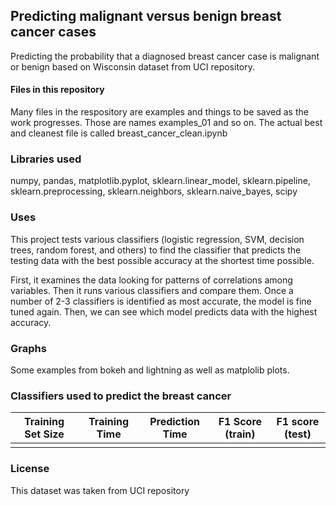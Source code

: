 ## Predicting malignant versus benign breast cancer cases
Predicting the probability that a diagnosed breast cancer case is malignant or benign based on Wisconsin dataset from UCI repository. 

#### Files in this repository
Many files in the respository are examples and things to be saved as the work progresses. Those are names examples_01 and so on. 
The actual best and cleanest file is called breast_cancer_clean.ipynb 


### Libraries used
numpy, pandas, matplotlib.pyplot, sklearn.linear_model, sklearn.pipeline, sklearn.preprocessing, sklearn.neighbors, sklearn.naive_bayes, scipy

### Uses
This project tests various classifiers (logistic regression, SVM, decision trees, random forest, and others) to find the classifier that predicts the testing data with the best possible accuracy at the shortest time possible.  

First, it examines the data looking for patterns of correlations among variables. Then it runs various classifiers and compare them. Once a number of 2-3 classifiers is identified as most accurate, the model is fine tuned again. Then, we can see which model predicts data with the highest accuracy.  


### Graphs
Some examples from bokeh and lightning as well as matplolib plots.

### Classifiers used to predict the breast cancer
| Training Set Size | Training Time | Prediction Time | F1 Score (train) | F1 score (test) |
| ----------------- |:-------------:|:---------------:|:----------------:|:---------------:|
|                   |               |                 |                  |                 |


### License

This dataset was taken from UCI repository
